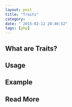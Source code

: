 ```yaml
---
layout: post
title: "Traits"
category: 
date: " 2015-02-12 20:46:52"
tags: [php]
---
```


## What are Traits?

## Usage

## Example

## Read More